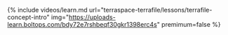 {% include videos/learn.md
     url="terraspace-terrafile/lessons/terrafile-concept-intro"
     img="https://uploads-learn.boltops.com/bdy72e7rshbeqf30gkr1398erc4s"
     premimum=false %}
